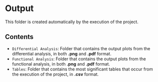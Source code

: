 # Output
This folder is created automatically by the execution of the project.

## Contents
- `Differential Analysis`: Folder that contains the output plots from the differential analysis, in both **.png** and **.pdf** format.
- `Functional Analysis`: Folder that contains the output plots from the functional analysis, in both **.png** and **.pdf** format.
- `Tables`: Folder that contains the most significant tables that occur from the execution of the project, in **.csv** format.
